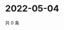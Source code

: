 # 2022-05-04

共 0 条

<!-- BEGIN WEIBO -->
<!-- 最后更新时间 Wed May 04 2022 06:13:38 GMT+0800 (China Standard Time) -->

<!-- END WEIBO -->
